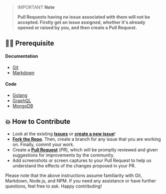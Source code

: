 > IMPORTANT **Note**
>
> **Pull Requests having no issue associated with them will not be accepted. Firstly get an issue assigned, whether it's already opened or raised by you, and then create a Pull Request.**

## 👨‍💻 Prerequisite

#### Documentation

- [Git](https://git-scm.com/)
- [Markdown](https://www.markdownguide.org/basic-syntax/)

#### Code

- [Golang](https://golang.org/)
- [GraphQL](https://graphql.org/)
- [MongoDB](https://www.mongodb.com/)

## 💥 How to Contribute

- Look at the existing [**Issues**](https://github.com/Pradumnasaraf/Contributors/issues) or [**create a new issue**](https://github.com/Pradumnasaraf/Contributors/issues/new/choose)!
- [**Fork the Repo**](https://github.com/Pradumnasaraf/Contributors/fork). Then, create a branch for any issue that you are working on. Finally, commit your work.
- Create a **[Pull Request](https://github.com/Pradumnasaraf/Contributors/compare)** (_PR_), which will be promptly reviewed and given suggestions for improvements by the community.
- Add screenshots or screen captures to your Pull Request to help us understand the effects of the changes proposed in your PR.

Please note that the above instructions assume familiarity with Git, Markdown, Node.js, and NPM. If you need any assistance or have further questions, feel free to ask. Happy contributing!
